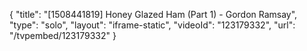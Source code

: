 {
    "title": "[1508441819] Honey Glazed Ham (Part 1) - Gordon Ramsay",
    "type": "solo",
    "layout": "iframe-static",
    "videoId": "123179332",
    "url": "\/tvpembed\/123179332"
}